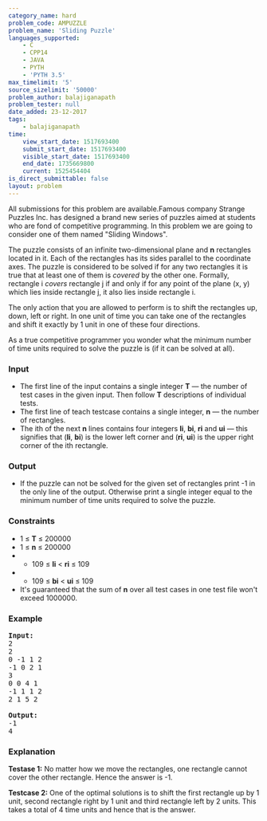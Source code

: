 ```yaml
---
category_name: hard
problem_code: AMPUZZLE
problem_name: 'Sliding Puzzle'
languages_supported:
    - C
    - CPP14
    - JAVA
    - PYTH
    - 'PYTH 3.5'
max_timelimit: '5'
source_sizelimit: '50000'
problem_author: balajiganapath
problem_tester: null
date_added: 23-12-2017
tags:
    - balajiganapath
time:
    view_start_date: 1517693400
    submit_start_date: 1517693400
    visible_start_date: 1517693400
    end_date: 1735669800
    current: 1525454404
is_direct_submittable: false
layout: problem
---
```

All submissions for this problem are available.Famous company Strange Puzzles Inc. has designed a brand new series of puzzles aimed at students who are fond of competitive programming. In this problem we are going to consider one of them named "Sliding Windows".

The puzzle consists of an infinite two-dimensional plane and **n** rectangles located in it. Each of the rectangles has its sides parallel to the coordinate axes. The puzzle is considered to be solved if for any two rectangles it is true that at least one of them is *covered* by the other one. Formally, rectangle i *covers* rectangle j if and only if for any point of the plane (x, y) which lies inside rectangle j, it also lies inside rectangle i.

The only action that you are allowed to perform is to shift the rectangles up, down, left or right. In one unit of time you can take one of the rectangles and shift it exactly by 1 unit in one of these four directions.

As a true competitive programmer you wonder what the minimum number of time units required to solve the puzzle is (if it can be solved at all).

### Input

- The first line of the input contains a single integer **T** — the number of test cases in the given input. Then follow **T** descriptions of individual tests.
- The first line of teach testcase contains a single integer, **n** — the number of rectangles.
- The ith of the next **n** lines contains four integers **li**, **bi**, **ri** and **ui** — this signifies that (**li**, **bi**) is the lower left corner and (**ri**, **ui**) is the upper right corner of the ith rectangle.

### Output

- If the puzzle can not be solved for the given set of rectangles print -1 in the only line of the output. Otherwise print a single integer equal to the minimum number of time units required to solve the puzzle.

### Constraints

- 1 ≤ **T** ≤ 200000
- 1 ≤ **n** ≤ 200000
- - 109 ≤ **li** < **ri** ≤ 109
- - 109 ≤ **bi** < **ui** ≤ 109
- It's guaranteed that the sum of **n** over all test cases in one test file won't exceed 1000000.

### Example

<pre>
<b>Input:</b>
2
2
0 -1 1 2
-1 0 2 1
3
0 0 4 1
-1 1 1 2
2 1 5 2

<b>Output:</b>
-1
4
</pre>
### Explanation

**Testase 1:** No matter how we move the rectangles, one rectangle cannot cover the other rectangle. Hence the answer is -1.

**Testcase 2:** One of the optimal solutions is to shift the first rectangle up by 1 unit, second rectangle right by 1 unit and third rectangle left by 2 units. This takes a total of 4 time units and hence that is the answer.
